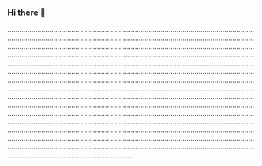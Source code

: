 ### Hi there 👋

...................................................................................................................................................................................................................................................................................................................................................................................................................................................................................................................................................................................................................................................................................................................................................................................................................................................................................................................................................................................................................................................................................................................................................................................................................................................................................................................................................................................................................................................................................................................................................................................................................................................................................................................................................................................................................................................................................................................................................................................................